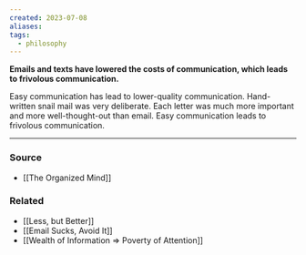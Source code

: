 ```yaml
---
created: 2023-07-08
aliases: 
tags:
  - philosophy
---
```

**Emails and texts have lowered the costs of communication, which leads to frivolous communication.**

Easy communication has lead to lower-quality communication. Hand-written snail mail was very deliberate. Each letter was much more important and more well-thought-out than email. Easy communication leads to frivolous communication.

---

### Source
- [[The Organized Mind]]

### Related
- [[Less, but Better]]
- [[Email Sucks, Avoid It]] 
- [[Wealth of Information ⇒ Poverty of Attention]]